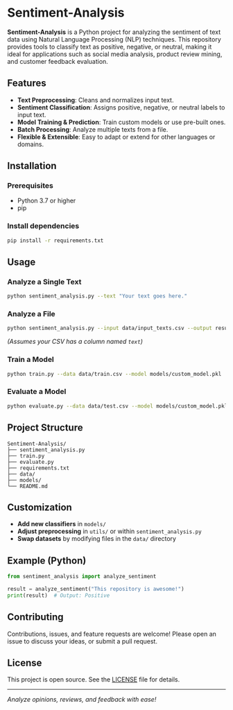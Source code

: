 # Sentiment-Analysis

**Sentiment-Analysis** is a Python project for analyzing the sentiment of text data using Natural Language Processing (NLP) techniques. This repository provides tools to classify text as positive, negative, or neutral, making it ideal for applications such as social media analysis, product review mining, and customer feedback evaluation.

## Features

- **Text Preprocessing**: Cleans and normalizes input text.
- **Sentiment Classification**: Assigns positive, negative, or neutral labels to input text.
- **Model Training & Prediction**: Train custom models or use pre-built ones.
- **Batch Processing**: Analyze multiple texts from a file.
- **Flexible & Extensible**: Easy to adapt or extend for other languages or domains.

## Installation

### Prerequisites

- Python 3.7 or higher
- pip

### Install dependencies

```bash
pip install -r requirements.txt
```

## Usage

### Analyze a Single Text

```bash
python sentiment_analysis.py --text "Your text goes here."
```

### Analyze a File

```bash
python sentiment_analysis.py --input data/input_texts.csv --output results.csv
```
*(Assumes your CSV has a column named `text`)*

### Train a Model

```bash
python train.py --data data/train.csv --model models/custom_model.pkl
```

### Evaluate a Model

```bash
python evaluate.py --data data/test.csv --model models/custom_model.pkl
```

## Project Structure

```
Sentiment-Analysis/
├── sentiment_analysis.py
├── train.py
├── evaluate.py
├── requirements.txt
├── data/
├── models/
└── README.md
```

## Customization

- **Add new classifiers** in `models/`
- **Adjust preprocessing** in `utils/` or within `sentiment_analysis.py`
- **Swap datasets** by modifying files in the `data/` directory

## Example (Python)

```python
from sentiment_analysis import analyze_sentiment

result = analyze_sentiment("This repository is awesome!")
print(result)  # Output: Positive
```

## Contributing

Contributions, issues, and feature requests are welcome! Please open an issue to discuss your ideas, or submit a pull request.

## License

This project is open source. See the [LICENSE](LICENSE) file for details.

---

*Analyze opinions, reviews, and feedback with ease!*
